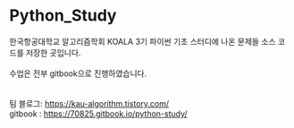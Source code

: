 # Python_Study


한국항공대학교 알고리즘학회 KOALA 3기 파이썬 기초 스터디에 나온 문제들 소스 코드를 저장한 곳입니다.
<br/><br/>
수업은 전부 gitbook으로 진행하였습니다.
<br/><br/><br/>
팀 블로그: https://kau-algorithm.tistory.com/ <br/>
gitbook : https://70825.gitbook.io/python-study/

